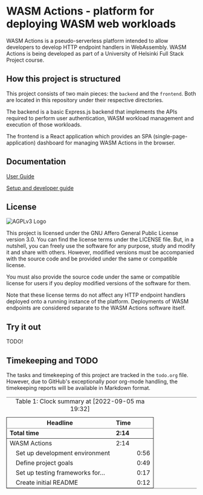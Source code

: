 # WASM Actions - platform for deploying WASM web workloads

WASM Actions is a pseudo-serverless platform intended to allow
developers to develop HTTP endpoint handlers in WebAssembly. WASM
Actions is being developed as part of a University of Helsinki Full
Stack Project course.

## How this project is structured

This project consists of two main pieces: the `backend` and the `frontend`.
Both are located in this repository under their respective directories.

The backend is a basic Express.js backend that implements the APIs required
to perform user authentication, WASM workload management and execution of
those workloads.

The frontend is a React application which provides an SPA (single-page-application)
dashboard for managing WASM Actions in the browser.

## Documentation

[User Guide](https://github.com/TheSamsai/wasm-actions/blob/main/docs/user-guide.md)

[Setup and developer guide](https://github.com/TheSamsai/wasm-actions/blob/main/docs/setup-guide.md)

## License

![AGPLv3 Logo](https://www.gnu.org/graphics/agplv3-with-text-162x68.png)

This project is licensed under the GNU Affero General Public License
version 3.0.  You can find the license terms under the LICENSE
file. But, in a nutshell, you can freely use the software for any
purpose, study and modify it and share with others. However,
modified versions must be accompanied with the source code and
be provided under the same or compatible license.

You must also provide the source code under the same or compatible
license for users if you deploy modified versions of the software for
them.

Note that these license terms do not affect any HTTP endpoint handlers
deployed onto a running instance of the platform. Deployments of WASM
endpoints are considered separate to the WASM Actions software itself.

## Try it out

TODO!

## Timekeeping and TODO

The tasks and timekeeping of this project are tracked in the `todo.org` file.
However, due to GitHub's exceptionally poor org-mode handling, the timekeeping
reports will be available in Markdown format.

<table border="2" cellspacing="0" cellpadding="6" rules="groups" frame="hsides">
<caption class="t-above"><span class="table-number">Table 1:</span> Clock summary at <span class="timestamp-wrapper"><span class="timestamp">[2022-09-05 ma 19:32]</span></span></caption>

<colgroup>
<col  class="org-left" />

<col  class="org-right" />

<col  class="org-right" />
</colgroup>
<thead>
<tr>
<th scope="col" class="org-left">Headline</th>
<th scope="col" class="org-right">Time</th>
<th scope="col" class="org-right">&#xa0;</th>
</tr>
</thead>

<tbody>
<tr>
<td class="org-left"><b>Total time</b></td>
<td class="org-right"><b>2:14</b></td>
<td class="org-right">&#xa0;</td>
</tr>
</tbody>

<tbody>
<tr>
<td class="org-left">WASM Actions</td>
<td class="org-right">2:14</td>
<td class="org-right">&#xa0;</td>
</tr>


<tr>
<td class="org-left">&ensp;&ensp;Set up development environment</td>
<td class="org-right">&#xa0;</td>
<td class="org-right">0:56</td>
</tr>


<tr>
<td class="org-left">&ensp;&ensp;Define project goals</td>
<td class="org-right">&#xa0;</td>
<td class="org-right">0:49</td>
</tr>


<tr>
<td class="org-left">&ensp;&ensp;Set up testing frameworks for&#x2026;</td>
<td class="org-right">&#xa0;</td>
<td class="org-right">0:17</td>
</tr>


<tr>
<td class="org-left">&ensp;&ensp;Create initial README</td>
<td class="org-right">&#xa0;</td>
<td class="org-right">0:12</td>
</tr>
</tbody>
</table>

